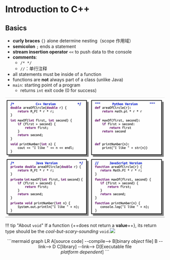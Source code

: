 # Introduction to C++

## Basics

- **curly braces** `{}` alone determine nesting（scope 作用域）
- **semicolon** `;` ends a statement
- **stream insertion operator** `<<` to push data to the console
- **comments**:
    - `/* */`
    - `//`：单行注释
- all statements must be inside of a function
- functions are **not** always part of a class (unlike Java)
- `main`: starting point of a program
    - returns `int` exit code (0 for success)

![](comparison.jpg)

!!! tip "About `void`"
    If a function {++does not return a **value**++}, its return type should be the *cool-but-scary-sounding* `void`.![](../../../../images/tieba/cool.png)

<center>
```mermaid
graph LR
    A[source code] --compile--> B[binary <i>object</i> file]
    B --link--> D
    C[library] --link--> D[Executable file<br><i>platform dependent</i>]
```
</center>
